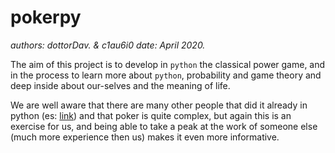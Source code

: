 # pokerpy

*authors: dottorDav. & c1au6i0*
*date: April 2020.*

The aim of this project is to develop in `python` the classical power game, and in the process to learn more about `python`,
probability and game theory and deep inside about our-selves and the meaning of life.

We are well aware that there are many other people that did it already in python (es: [link](https://pypi.org/project/poker/)) 
and that poker is quite complex, but again this is an exercise for us, and being able to take a peak at the work of someone 
else (much more experience then us) makes it even more informative.

